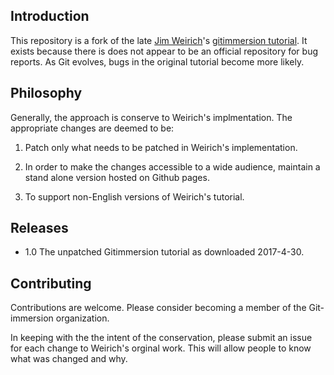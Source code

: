 ## Introduction
This repository is a fork of the late [Jim Weirich](https://en.wikipedia.org/wiki/Jim_Weirich)'s [gitimmersion tutorial](http://gitimmersion.com/index.html). It exists because there is does not appear to be an official repository for bug reports. As Git evolves, bugs in the original tutorial become more likely.
## Philosophy
Generally, the approach is conserve to Weirich's implmentation. The appropriate changes are deemed to be: 

1. Patch only what needs to be patched in Weirich's implementation. 

2. In order to make the changes accessible to a wide audience, maintain a stand alone version hosted on Github pages.

3. To support non-English versions of Weirich's tutorial.
## Releases
+ 1.0 The unpatched Gitimmersion tutorial as downloaded 2017-4-30.
## Contributing
Contributions are welcome. Please consider becoming a member of the Git-immersion organization.

In keeping with the the intent of the conservation, please submit an issue for each change to Weirich's orginal work. This will allow people to know what was changed and why.
